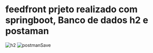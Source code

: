 # feedfront prjeto realizado com springboot, Banco de dados h2 e postaman
![h2](https://user-images.githubusercontent.com/108950241/184002525-b8b36525-37ac-49a1-b9cd-1e15391aaaad.png)
![postmanSave](https://user-images.githubusercontent.com/108950241/184002536-f300b3ee-19c2-41bc-8801-9a5e18680e56.png)
